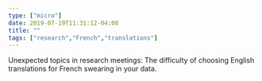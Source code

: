 ```yaml
---
type: ["micro"]
date: 2019-07-19T11:31:12-04:00
title: ""
tags: ["research","French","translations"]
---
```

Unexpected topics in research meetings: The difficulty of choosing English translations for French swearing in your data.
